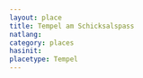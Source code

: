 ```yaml
---
layout: place
title: Tempel am Schicksalspass
natlang:
category: places
hasinit:
placetype: Tempel
---
```

